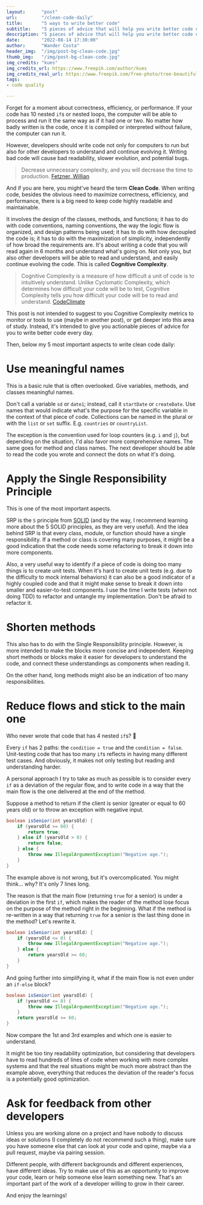 ```yaml
---
layout:      "post"
url:         "/clean-code-daily"
title:       "5 ways to write better code"
subtitle:    "5 pieces of advice that will help you write better code daily"
description: "5 pieces of advice that will help you write better code daily"
date:        "2022-08-14 17:30:00"
author:      "Wander Costa"
header_img:  "/img/post-bg-clean-code.jpg"
thumb_img:   "/img/post-bg-clean-code.jpg"
img_credits: "kues"
img_credits_url: https://www.freepik.com/author/kues
img_credits_real_url: https://www.freepik.com/free-photo/tree-beautiful-day_928890.htm
tags:
- code quality

---
```


Forget for a moment about correctness, efficiency, or performance. If your code has 10 nested `if`s or nested loops, the
computer will be able to process and run it the same way as if it had one or two. No matter how badly written is the
code, once it is compiled or interpreted without failure, the computer can run it.

However, developers should write code not only for computers to run but also for other developers to understand and
continue evolving it. Writing bad code will cause bad readability, slower evolution, and potential bugs.

> Decrease unnecessary complexity, and you will decrease the time to production. [Fetzner, Willian][linearb]

And if you are here, you might've heard the term **Clean Code**. When writing code, besides the obvious need to maximize
correctness, efficiency, and performance, there is a big need to keep code highly readable and maintainable.

It involves the design of the classes, methods, and functions; it has to do with code conventions, naming conventions,
the way the logic flow is organized, and design patterns being used; it has to do with how decoupled the code is; it has
to do with the maximization of simplicity, independently of how broad the requirements are. It's about writing a code
that you will read again in 6 months and understand what's going on. Not only you, but also other developers will be
able to read and understand, and easily continue evolving the code. This is called **Cognitive Complexity**.

> Cognitive Complexity is a measure of how difficult a unit of code is to intuitively understand. Unlike Cyclomatic
> Complexity, which determines how difficult your code will be to test, Cognitive Complexity tells you how difficult
> your code will be to read and understand. [CodeClimate][codeclimate]

This post is not intended to suggest to you Cognitive Complexity metrics to monitor or tools to use (maybe in another
post), or get deeper into this area of study. Instead, it's intended to give you actionable pieces of advice for you to
write better code every day.

Then, below my 5 most important aspects to write clean code daily:

# Use meaningful names

This is a basic rule that is often overlooked. Give variables, methods, and classes meaningful names.

Don't call a variable `sd` or `date1`; instead, call it `startDate` or `createDate`. Use names that would indicate
what's the purpose for the specific variable in the context of that piece of code. Collections can be named in the
plural or with the `list` or `set` suffix. E.g. `countries` or `countryList`.

The exception is the convention used for loop counters (e.g. `i` and `j`), but depending on the situation, I'd also
favor more comprehensive names. The same goes for method and class names. The next developer should be able to read the
code you wrote and connect the dots on what it's doing.

# Apply the Single Responsibility Principle

This is one of the most important aspects.

SRP is the `S` principle from [SOLID][solid] (and by the way, I recommend learning more about the 5 SOLID principles, as
they are very useful). And the idea behind SRP is that every class, module, or function should have a single
responsibility. If a method or class is covering many purposes, it might be a good indication that the code needs some
refactoring to break it down into more components.

Also, a very useful way to identify if a piece of code is doing too many things is to create unit tests. When it's hard
to create unit tests (e.g. due to the difficulty to mock internal behaviors) it can also be a good indicator of a highly
coupled code and that it might make sense to break it down into smaller and easier-to-test components. I use the time I
write tests (when not doing TDD) to refactor and untangle my implementation. Don't be afraid to refactor it.

# Shorten methods

This also has to do with the Single Responsibility principle. However, is more intended to make the blocks more concise
and independent. Keeping short methods or blocks make it easier for developers to understand the code, and connect these
understandings as components when reading it.

On the other hand, long methods might also be an indication of too many responsibilities. 

# Reduce flows and stick to the main one

Who never wrote that code that has 4 nested `if`s? 😬

Every `if` has 2 paths: the `condition = true` and the `condition = false`. Unit-testing code that has too many `if`s
reflects in having many different test cases. And obviously, it makes not only testing but reading and understanding
harder.

A personal approach I try to take as much as possible is to consider every `if` as a deviation of the regular flow, and
to write code in a way that the main flow is the one delivered at the end of the method.

Suppose a method to return if the client is senior (greater or equal to 60 years old) or to throw an exception with
negative input.

```java
boolean isSenior(int yearsOld) {
    if (yearsOld >= 60) {
        return true;
    } else if (yearsOld > 0) {
        return false;
    } else {
        throw new IllegalArgumentException("Negative age.");
    }
}
```

The example above is not wrong, but it's overcomplicated. You might think... why? It's only 7 lines long.

The reason is that the main flow (returning `true` for a senior) is under a deviation in the first `if`, which makes the
reader of the method lose focus on the purpose of the method right in the beginning. What if the method is re-written in
a way that returning `true` for a senior is the last thing done in the method? Let's rewrite it.

```java
boolean isSenior(int yearsOld) {
    if (yearsOld <= 0) {
        throw new IllegalArgumentException("Negative age.");
    } else {
        return yearsOld >= 60;
    }
}
```

And going further into simplifying it, what if the main flow is not even under an `if-else` block?

```java
boolean isSenior(int yearsOld) {
    if (yearsOld <= 0) {
        throw new IllegalArgumentException("Negative age.");
    }
    return yearsOld >= 60;
}
```

Now compare the 1st and 3rd examples and which one is easier to understand.

It might be too tiny readability optimization, but considering that developers have to read hundreds of lines of code
when working with more complex systems and that the real situations might be much more abstract than the example above,
everything that reduces the deviation of the reader's focus is a potentially good optimization.

# Ask for feedback from other developers

Unless you are working alone on a project and have nobody to discuss ideas or solutions (I completely do not recommend
such a thing), make sure you have someone else that can look at your code and opine, maybe via a pull request, maybe via
pairing session.

Different people, with different backgrounds and different experiences, have different ideas. Try to make use of this as
an opportunity to improve your code, learn or help someone else learn something new. That's an important part of the
work of a developer willing to grow in their career.

And enjoy the learnings!


[solid]: https://en.wikipedia.org/wiki/SOLID

[linearb]: https://linearb.io/blog/what-is-code-complexity/

[codeclimate]: https://docs.codeclimate.com/docs/cognitive-complexity#:~:text=Cognitive%20Complexity%20is%20a%20measure,be%20to%20read%20and%20understand.